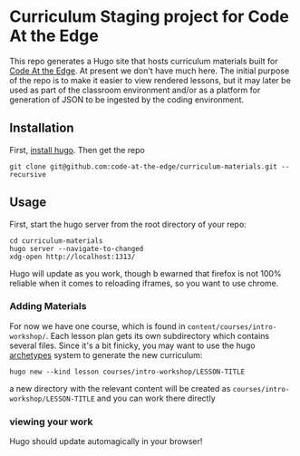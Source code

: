 # Curriculum Staging project for Code At the Edge

This repo generates a Hugo site that hosts curriculum materials built for [Code At the Edge](https://github.com/code-at-the-edge). At present we don't have much here. The initial purpose of the repo is to make it easier to view rendered lessons, but it may later be used as part of the classroom environment and/or as a platform for generation of JSON to be ingested by the coding environment.

## Installation

First, [install hugo](https://gohugo.io/getting-started/installing/). Then get the repo 

``` shell
git clone git@github.com:code-at-the-edge/curriculum-materials.git --recursive
```

## Usage

First, start the hugo server from  the root directory of your repo: 

``` shell
cd curriculum-materials
hugo server --navigate-to-changed
xdg-open http://localhost:1313/
```

Hugo will update as you work, though b ewarned that firefox is not 100% reliable when it comes to reloading iframes, so you want to use chrome. 

### Adding Materials

For now we have one course, which is found in `content/courses/intro-workshop/`. Each lesson plan gets its own subdirectory which contains several files. Since it's a bit finicky, you may want to use the hugo [archetypes](https://gohugo.io/content-management/archetypes/) system to generate the new curriculum:

``` shell
hugo new --kind lesson courses/intro-workshop/LESSON-TITLE
```
a new directory with the relevant content will be created as `courses/intro-workshop/LESSON-TITLE` and you can work there directly 

### viewing your work

Hugo should update automagically in your browser!
